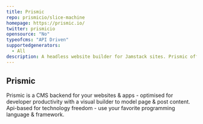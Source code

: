 ```yaml
---
title: Prismic
repo: prismicio/slice-machine
homepage: https://prismic.io/
twitter: prismicio
opensource: "No"
typeofcms: "API Driven"
supportedgenerators:
  - All
description: A headless website builder for Jamstack sites. Prismic offers an intuitive content interface and easy-to-use development tools. Used by Google, Netflix, Spotify.
---
```

## Prismic

Prismic is a CMS backend for your websites & apps - optimised for developer productivity with a visual builder to model page & post content. Api-based for technology freedom - use your favorite programming language & framework.
